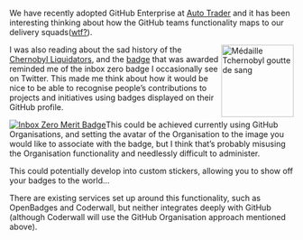 We have recently adopted GitHub Enterprise at [Auto Trader](http://www.autotrader.co.uk/) and it has been interesting thinking about how the GitHub teams functionality maps to our delivery squads([wtf?](https://dl.dropboxusercontent.com/u/1018963/Articles/SpotifyScaling.pdf)). 

<div style="float: right">
<a title="By Lamiot (Own work) [CC-BY-SA-2.5 (http://creativecommons.org/licenses/by-sa/2.5)], via Wikimedia Commons" href="http://commons.wikimedia.org/wiki/File%3AM%C3%A9daille_Tchernobyl_goutte_de_sang.jpg"><img width="128" alt="Médaille Tchernobyl goutte de sang" src="http://upload.wikimedia.org/wikipedia/commons/6/61/M%C3%A9daille_Tchernobyl_goutte_de_sang.jpg"/></a>
</div>

I was also reading about the sad history of the [Chernobyl Liquidators](http://en.wikipedia.org/wiki/Liquidator_%28Chernobyl%29), and the [badge](http://commons.wikimedia.org/wiki/File%3AM%C3%A9daille_Tchernobyl_goutte_de_sang.jpg) that was awarded reminded me of the inbox zero badge I occasionally see on Twitter. This made me think about how it would be nice to be able to recognise people’s contributions to projects and initiatives using badges displayed on their GitHub profile.

<div style="float: left">
<a title="Inbox Zero Merit Badge" href="http://www.nerdmeritbadges.com/products/inbox-zero"><img alt="Inbox Zero Merit Badge" src="http://cdn.shopify.com/s/files/1/0031/3912/products/inbox_zero_large_small.png"/></a>
</div>

This could be achieved currently using GitHub Organisations, and setting the avatar of the Organisation to the image you would like to associate with the badge, but I think that’s probably misusing the Organisation functionality and needlessly difficult to administer.

This could potentially develop into custom stickers, allowing you to show off your badges to the world…

There are existing services set up around this functionality, such as OpenBadges and Coderwall, but neither integrates deeply with GitHub (although Coderwall will use the GitHub Organisation approach mentioned above).

